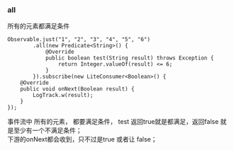 ### all  
所有的元素都满足条件  

```
Observable.just("1", "2", "3", "4", "5", "6")
        .all(new Predicate<String>() {
            @Override
            public boolean test(String result) throws Exception {
                return Integer.valueOf(result) <= 6;
            }
        }).subscribe(new LiteConsumer<Boolean>() {
    @Override
    public void onNext(Boolean result) {
        LogTrack.w(result);
    }
});
```  
事件流中 所有的元素， 都要满足条件， test 返回true就是都满足，返回false 就是至少有一个不满足条件；  
下游的onNext都会收到，只不过是true 或者让 false；  


